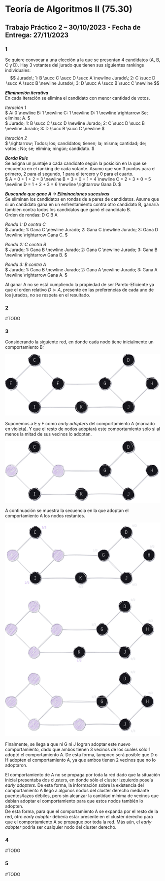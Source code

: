 # Teoría de Algoritmos II (75.30)
## Trabajo Práctico 2 – 30/10/2023 - Fecha de Entrega: 27/11/2023

### **1**

Se quiere convocar a una elección a la que se presentan 4 candidatos (A, B, C y D). Hay 3 votantes del jurado que tienen sus siguientes rankings individuales:  
$$
Jurado\; 1: B \succ C \succ D \succ A \newline
Jurado\; 2: C \succ D \succ A \succ B \newline 
Jurado\; 3: D \succ A \succ B \succ C \newline
$$

***Eliminación iterativa***  
En cada iteración se elimina el candidato con menor cantidad de votos.

_Iteración 1_  
$
A: 0 \newline
B: 1 \newline
C: 1 \newline
D: 1 \newline
\rightarrow Se\; elimina\; A.
$  
$
Jurado\; 1: B \succ C \succ D \newline
Jurado\; 2: C \succ D \succ B \newline 
Jurado\; 3: D \succ B \succ C \newline
$

_Iteración 2_  
$
\rightarrow\; Todos\; los\; candidatos\; tienen\; la\; misma\; cantidad\; de\; votos.\; No\; se\; elimina\; ningún\; candidato.
$

***Borda Rule***  
Se asigna un puntaje a cada candidato según la posición en la que se encuentra en el ranking de cada votante.
Asumo que son 3 puntos para el primero, 2 para el segundo, 1 para el tercero y 0 para el cuarto.  
$
A = 0 + 1 + 2 = 3 \newline
B = 3 + 0 + 1 = 4 \newline
C = 2 + 3 + 0 = 5 \newline
D = 1 + 2 + 3 = 6 \newline
\rightarrow Gana D.
$

***Buscando que gane A -> Eliminaciones sucesivas***  
Se eliminan los candidatos en rondas de a pares de candidatos. Asume que si un candidato gana en un enfrentamiento contra otro candidato B, ganaría también contra todos los candidatos que ganó el candidato B.  
Orden de rondas: D C B A

_Ronda 1: D contra C_  
$
Jurado\; 1: Gana C \newline
Jurado\; 2: Gana C \newline
Jurado\; 3: Gana D \newline
\rightarrow Gana C.
$

_Ronda 2: C contra B_  
$
Jurado\; 1: Gana B \newline
Jurado\; 2: Gana C \newline
Jurado\; 3: Gana B \newline
\rightarrow Gana B.
$

_Ronda 3: B contra A_  
$
Jurado\; 1: Gana B \newline
Jurado\; 2: Gana A \newline 
Jurado\; 3: Gana A \newline
\rightarrow Gana A.
$

Al ganar A no se está cumpliendo la propiedad de ser Pareto-Eficiente ya que el orden relativo $D \succ A$, presente en las preferencias de cada uno de los jurados, no se respeta en el resultado.  

### **2**

#TODO  

### **3**

Considerando la siguiente red, en donde cada nodo tiene inicialmente un comportamiento B:  

![Grafo original](src/3.1.png)

Suponemos a E y F como _early adopters_ del comportamiento A (marcado en violeta). Y que el resto de nodos adoptará este comportamiento sólo si al menos la mitad de sus vecinos lo adoptan.  

![Grafo en etapa 1](src/3.2.png)

A continuación se muestra la secuencia en la que adoptan el comportamiento A los nodos restantes.  

![Grafo en etapas siguientes](src/3.3.png)

Finalmente, se llega a que ni G ni J logran adoptar este nuevo comportamiento, dado que ambos tienen 3 vecinos de los cuales sólo 1 adoptó el comportamiento A. De esta forma, tampoco será posible que D o H adopten el comportamiento A, ya que ambos tienen 2 vecinos que no lo adoptaron.  

El comportamiento de A no se propaga por toda la red dado que la situación inicial presentaba dos clusters, en donde sólo el cluster izquierdo poseía _early adopters_. De esta forma, la información sobre la existencia del comportamiento A llegó a algunos nodos del cluster derecho mediante puentes/lazos débiles, pero sin alcanzar la cantidad mínima de vecinos que debían adoptar el comportamiento para que estos nodos también lo adopten.  
De esta forma, para que el comportamiento A se expanda por el resto de la red, otro _early adopter_ debería estar presente en el cluster derecho para que el comportamiento A se propague por toda la red. Más aún, el _early adopter_ podría ser cualquier nodo del cluster derecho.  



### **4**

#TODO  

### **5**

#TODO  